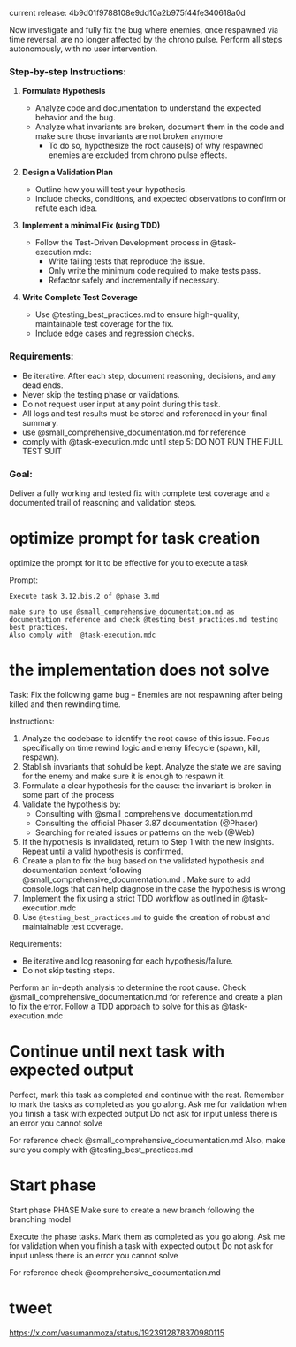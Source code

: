 
current release: 4b9d01f9788108e9dd10a2b975f44fe340618a0d

Now investigate and fully fix the bug where enemies, once respawned via time reversal, are no longer affected by the chrono pulse. Perform all steps autonomously, with no user intervention.

### Step-by-step Instructions:

1. **Formulate Hypothesis**  
   - Analyze code and documentation to understand the expected behavior and the bug.
   - Analyze what invariants are broken, document them in the code and make sure those invariants are not broken anymore
      - To do so, hypothesize the root cause(s) of why respawned enemies are excluded from chrono pulse effects.

2. **Design a Validation Plan**  
   - Outline how you will test your hypothesis.
   - Include checks, conditions, and expected observations to confirm or refute each idea.

3. **Implement a minimal Fix (using TDD)**  
   - Follow the Test-Driven Development process in @task-execution.mdc:
     - Write failing tests that reproduce the issue.
     - Only write the minimum code required to make tests pass.
     - Refactor safely and incrementally if necessary.

4. **Write Complete Test Coverage**  
   - Use @testing_best_practices.md to ensure high-quality, maintainable test coverage for the fix.
   - Include edge cases and regression checks.

### Requirements:
- Be iterative. After each step, document reasoning, decisions, and any dead ends.
- Never skip the testing phase or validations.
- Do not request user input at any point during this task.
- All logs and test results must be stored and referenced in your final summary.
- use @small_comprehensive_documentation.md for reference
- comply  with @task-execution.mdc until step 5: DO NOT RUN THE FULL TEST SUIT 


### Goal:
Deliver a fully working and tested fix with complete test coverage and a documented trail of reasoning and validation steps.

















# optimize prompt for task creation 

optimize the prompt for it to be effective for you to execute a task

Prompt:
```
Execute task 3.12.bis.2 of @phase_3.md 

make sure to use @small_comprehensive_documentation.md as documentation reference and check @testing_best_practices.md testing best practices. 
Also comply with  @task-execution.mdc 
``` 

# the implementation does not solve


Task: Fix the following game bug – Enemies are not respawning after being killed and then rewinding time.

Instructions:
1. Analyze the codebase to identify the root cause of this issue. Focus specifically on time rewind logic and enemy lifecycle (spawn, kill, respawn).
2. Stablish invariants that sohuld be kept. Analyze the state we are saving for the enemy and make sure it is enough to respawn it.
2. Formulate a clear hypothesis for the cause: the invariant is broken in some part of the process
3. Validate the hypothesis by:
   - Consulting with @small_comprehensive_documentation.md 
   - Consulting the official Phaser 3.87 documentation (@Phaser)
   - Searching for related issues or patterns on the web (@Web)
4. If the hypothesis is invalidated, return to Step 1 with the new insights. Repeat until a valid hypothesis is confirmed.
5. Create a plan to fix the bug based on the validated hypothesis and documentation context following @small_comprehensive_documentation.md . Make sure to add console.logs that can help diagnose in the case the hypothesis is wrong
6. Implement the fix using a strict TDD workflow as outlined in @task-execution.mdc 
7. Use `@testing_best_practices.md` to guide the creation of robust and maintainable test coverage.

Requirements:
- Be iterative and log reasoning for each hypothesis/failure.
- Do not skip testing steps.


Perform an in-depth analysis to determine the root cause. Check @small_comprehensive_documentation.md for reference and create a plan to fix the error. 
Follow a TDD approach to solve for this as @task-execution.mdc 


# Continue until next task with expected output

Perfect, mark this task as completed and continue with the rest. 
Remember to mark the tasks as completed as you go along.
Ask me for validation when you finish a task with expected output
Do not ask for input unless there is an error you cannot solve


For reference check @small_comprehensive_documentation.md
Also, make sure you comply with @testing_best_practices.md 

# Start phase 

Start phase PHASE
Make sure to create a new branch following the branching model

Execute the phase tasks.
Mark them as completed as you go along.
Ask me for validation when you finish a task with expected output
Do not ask for input unless there is an error you cannot solve

For reference check @comprehensive_documentation.md


# tweet
https://x.com/vasumanmoza/status/1923912878370980115